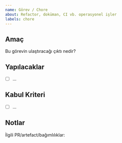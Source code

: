 ```yaml
---
name: Görev / Chore
about: Refactor, doküman, CI vb. operasyonel işler
labels: chore
---
```


## Amaç

Bu görevin ulaştıracağı çıktı nedir?

## Yapılacaklar

- [ ] …

## Kabul Kriteri

- [ ] …

## Notlar

İlgili PR/artefact/bağımlılıklar:
